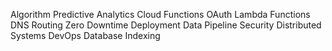 Algorithm Predictive Analytics Cloud Functions OAuth Lambda Functions DNS Routing Zero Downtime Deployment Data Pipeline Security Distributed Systems DevOps Database Indexing

